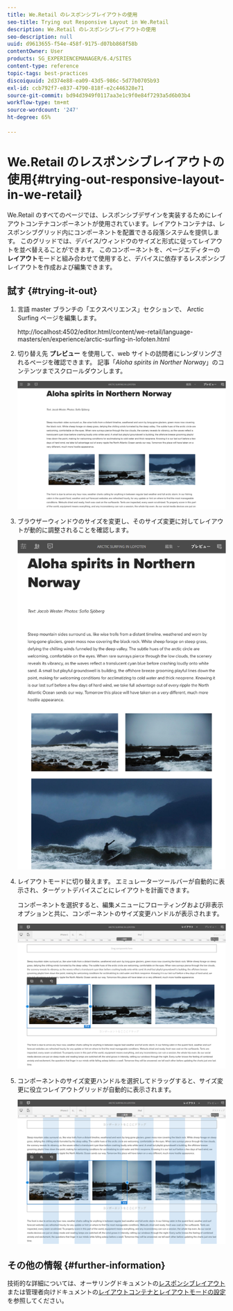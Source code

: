 ```yaml
---
title: We.Retail のレスポンシブレイアウトの使用
seo-title: Trying out Responsive Layout in We.Retail
description: We.Retail のレスポンシブレイアウトの使用
seo-description: null
uuid: d9613655-f54e-458f-9175-d07bb868f58b
contentOwner: User
products: SG_EXPERIENCEMANAGER/6.4/SITES
content-type: reference
topic-tags: best-practices
discoiquuid: 2d374e88-ea09-43d5-986c-5d77b0705b93
exl-id: ccb792f7-e837-4790-818f-e2c446328e71
source-git-commit: bd94d3949f0117aa3e1c9f0e84f7293a5d6b03b4
workflow-type: tm+mt
source-wordcount: '247'
ht-degree: 65%

---
```


# We.Retail のレスポンシブレイアウトの使用{#trying-out-responsive-layout-in-we-retail}

We.Retail のすべてのページでは、レスポンシブデザインを実装するためにレイアウトコンテナコンポーネントが使用されています。レイアウトコンテナは、レスポンシブグリッド内にコンポーネントを配置できる段落システムを提供します。 このグリッドでは、デバイス/ウィンドウのサイズと形式に従ってレイアウトを並べ替えることができます。 このコンポーネントを、ページエディターの&#x200B;**レイアウト**&#x200B;モードと組み合わせて使用すると、デバイスに依存するレスポンシブレイアウトを作成および編集できます。

## 試す {#trying-it-out}

1. 言語 master ブランチの「エクスペリエンス」セクションで、 Arctic Surfing ページを編集します。

   http://localhost:4502/editor.html/content/we-retail/language-masters/en/experience/arctic-surfing-in-lofoten.html

1. 切り替え先 **プレビュー** を使用して、web サイトの訪問者にレンダリングされるページを確認できます。 記事「*Aloha spirits in Norther Norway*」のコンテンツまでスクロールダウンします。

   ![chlimage_1-178](assets/chlimage_1-178.png)

1. ブラウザーウィンドウのサイズを変更し、そのサイズ変更に対してレイアウトが動的に調整されることを確認します。

   ![chlimage_1-179](assets/chlimage_1-179.png)

1. レイアウトモードに切り替えます。 エミュレーターツールバーが自動的に表示され、ターゲットデバイスごとにレイアウトを計画できます。

   コンポーネントを選択すると、編集メニューにフローティングおよび非表示オプションと共に、コンポーネントのサイズ変更ハンドルが表示されます。

   ![chlimage_1-180](assets/chlimage_1-180.png)

1. コンポーネントのサイズ変更ハンドルを選択してドラッグすると、サイズ変更に役立つレイアウトグリッドが自動的に表示されます。

   ![chlimage_1-181](assets/chlimage_1-181.png)

## その他の情報 {#further-information}

技術的な詳細については、オーサリングドキュメントの[レスポンシブレイアウト](/help/sites-authoring/responsive-layout.md)または管理者向けドキュメントの[レイアウトコンテナとレイアウトモードの設定](/help/sites-administering/configuring-responsive-layout.md)を参照してください。

